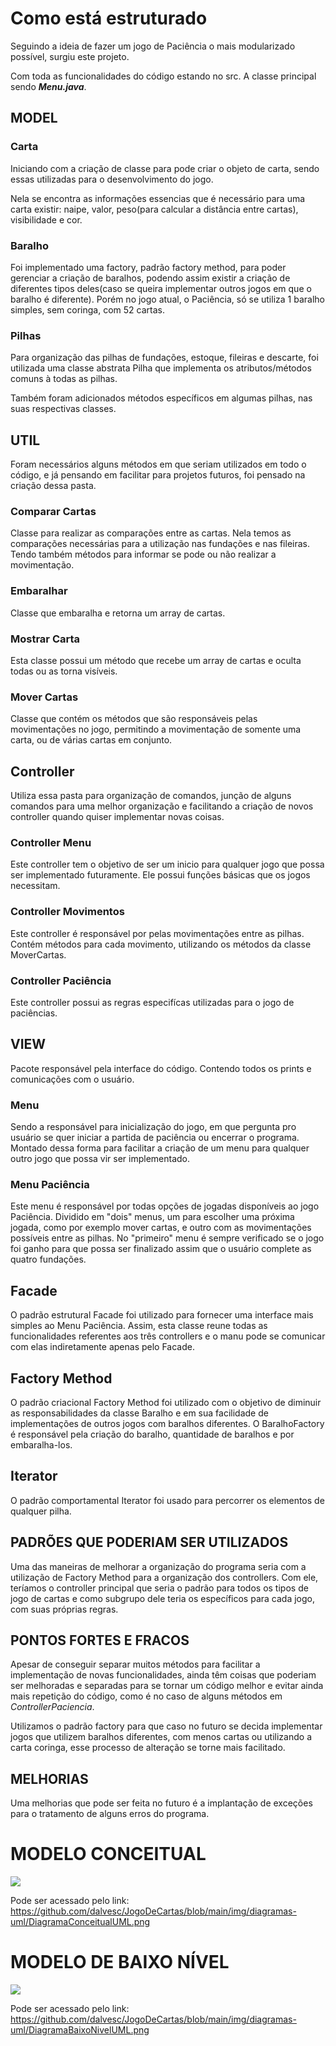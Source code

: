 #  **Como está estruturado**

Seguindo a ideia de fazer um jogo de Paciência o mais modularizado possível, surgiu este projeto.

Com toda as funcionalidades do código estando no src. A classe principal sendo ***Menu.java***.

## **MODEL**

### Carta

Iniciando com a criação de classe para pode criar o objeto de carta, sendo essas utilizadas para o desenvolvimento do jogo.

Nela se encontra as informações essencias que é necessário para uma carta existir: naipe, valor, peso(para calcular a distância entre cartas), visibilidade e cor.

### Baralho

Foi implementado uma factory, padrão factory method, para poder gerenciar a criação de baralhos, podendo assim existir a criação de diferentes tipos deles(caso se queira implementar outros jogos em que o baralho é diferente). Porém no jogo atual, o Paciência, só se utiliza 1 baralho simples, sem coringa, com 52 cartas.

### Pilhas

Para organização das pilhas de fundações, estoque, fileiras e descarte, foi utilizada uma classe abstrata Pilha que implementa os atributos/métodos comuns à todas as pilhas.

Também foram adicionados métodos específicos em algumas pilhas, nas suas respectivas classes.

## **UTIL**

Foram necessários alguns métodos em que seriam utilizados em todo o código, e já pensando em facilitar para projetos futuros, foi pensado na criação dessa pasta.

### Comparar Cartas

Classe para realizar as comparações entre as cartas. Nela temos as comparações necessárias para a utilização nas fundações e nas fileiras. Tendo também métodos para informar se pode ou não realizar a movimentação.

### Embaralhar

Classe que embaralha e retorna um array de cartas.

### Mostrar Carta

Esta classe possui um método que recebe um array de cartas e oculta todas ou as torna visíveis.

### Mover Cartas

Classe que contém os métodos que são responsáveis pelas movimentações no jogo, permitindo a movimentação de somente uma carta, ou de várias cartas em conjunto.

## **Controller**

Utiliza essa pasta para organização de comandos, junção de alguns comandos para uma melhor organização e facilitando a criação de novos controller quando quiser implementar novas coisas.

### Controller Menu

Este controller tem o objetivo de ser um inicio para qualquer jogo que possa ser implementado futuramente. Ele possui funções básicas que os jogos necessitam.

### Controller Movimentos

Este controller é responsável por pelas movimentações entre as pilhas. Contém métodos para cada movimento, utilizando os métodos da classe MoverCartas.

### Controller Paciência

Este controller possui as regras especifícas utilizadas para o jogo de paciências.

## **VIEW**

Pacote responsável pela interface do código. Contendo todos os prints e comunicações com o usuário.

### Menu

Sendo a responsável para inicialização do jogo, em que pergunta pro usuário se quer iniciar a partida de paciência ou encerrar o programa. Montado dessa forma para facilitar a criação de um menu para qualquer outro jogo que possa vir ser implementado.

### Menu Paciência

Este menu é responsável por todas opções de jogadas disponíveis ao jogo Paciência. Dividido em "dois" menus, um para escolher uma próxima jogada, como por exemplo mover cartas, e outro com as movimentações possíveis entre as pilhas. No "primeiro" menu é sempre verificado se o jogo foi ganho para que possa ser finalizado assim que o usuário complete as quatro fundações.

## **Facade**
O padrão estrutural Facade foi utilizado para fornecer uma interface mais simples ao Menu Paciência. Assim, esta classe reune todas as funcionalidades referentes aos três controllers e o manu pode se comunicar com elas indiretamente apenas pelo Facade.

## **Factory Method**
O padrão criacional Factory Method foi utilizado com o objetivo de diminuir as responsabilidades da classe Baralho e em sua facilidade de implementações de outros jogos com baralhos diferentes. O BaralhoFactory é responsável pela criação do baralho, quantidade de baralhos e por embaralha-los.

## **Iterator**
O padrão comportamental Iterator foi usado para percorrer os elementos de qualquer pilha.


## PADRÕES QUE PODERIAM SER UTILIZADOS

Uma das maneiras de melhorar a organização do programa seria com a utilização de Factory Method para a organização dos controllers. Com ele, teríamos o controller principal que seria o padrão para todos os tipos de jogo de cartas e como subgrupo dele teria os específicos para cada jogo, com suas próprias regras.

## PONTOS FORTES E FRACOS

Apesar de conseguir separar muitos métodos para facilitar a implementação de novas funcionalidades, ainda têm coisas que poderiam ser melhoradas e separadas para se tornar um código melhor e evitar ainda mais repetição do código, como é no caso de alguns métodos em *ControllerPaciencia*.

Utilizamos o padrão factory para que caso no futuro se decida implementar jogos que utilizem baralhos diferentes, com menos cartas ou utilizando a carta coringa, esse processo de alteração se torne mais facilitado.

## MELHORIAS

Uma melhorias que pode ser feita no futuro é a implantação de exceções para o tratamento de alguns erros do programa.

# MODELO CONCEITUAL
<img src="./img/diagramas-uml/DiagramaConceitualUML.png"/>

Pode ser acessado pelo link: <https://github.com/dalvesc/JogoDeCartas/blob/main/img/diagramas-uml/DiagramaConceitualUML.png>

# MODELO DE BAIXO NÍVEL

<img src="./img/diagramas-uml/DiagramaBaixoNivelUML.png"/>

Pode ser acessado pelo link: <https://github.com/dalvesc/JogoDeCartas/blob/main/img/diagramas-uml/DiagramaBaixoNivelUML.png>
